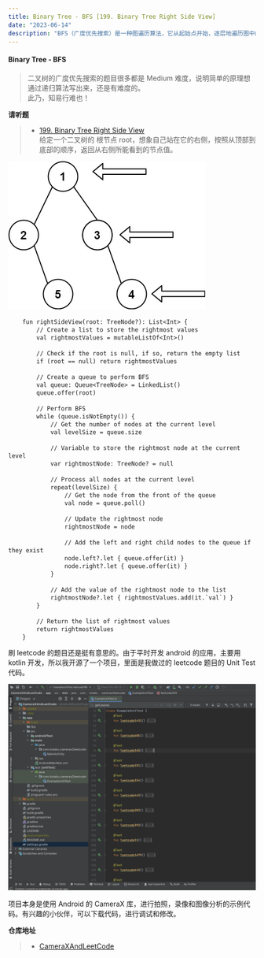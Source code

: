 ```yaml
---
title: Binary Tree - BFS [199. Binary Tree Right Side View]
date: "2023-06-14"
description: "BFS（广度优先搜索）是一种图遍历算法，它从起始点开始，逐层地遍历图中的节点。"
---
```


#### Binary Tree - BFS

> 二叉树的广度优先搜索的题目很多都是 Medium 难度，说明简单的原理想通过递归算法写出来，还是有难度的。  
> 此乃，知易行难也！

**请听题**

> - [199. Binary Tree Right Side View](https://leetcode.com/problems/binary-tree-right-side-view/?envType=study-plan-v2&envId=leetcode-75)  
>   给定一个二叉树的 根节点 root，想象自己站在它的右侧，按照从顶部到底部的顺序，返回从右侧所能看到的节点值。

![二叉树](./tree.jpg)

        fun rightSideView(root: TreeNode?): List<Int> {
            // Create a list to store the rightmost values
            val rightmostValues = mutableListOf<Int>()

            // Check if the root is null, if so, return the empty list
            if (root == null) return rightmostValues

            // Create a queue to perform BFS
            val queue: Queue<TreeNode> = LinkedList()
            queue.offer(root)

            // Perform BFS
            while (queue.isNotEmpty()) {
                // Get the number of nodes at the current level
                val levelSize = queue.size

                // Variable to store the rightmost node at the current level
                var rightmostNode: TreeNode? = null

                // Process all nodes at the current level
                repeat(levelSize) {
                    // Get the node from the front of the queue
                    val node = queue.poll()

                    // Update the rightmost node
                    rightmostNode = node

                    // Add the left and right child nodes to the queue if they exist
                    node.left?.let { queue.offer(it) }
                    node.right?.let { queue.offer(it) }
                }

                // Add the value of the rightmost node to the list
                rightmostNode?.let { rightmostValues.add(it.`val`) }
            }

            // Return the list of rightmost values
            return rightmostValues
        }

刷 leetcode 的题目还是挺有意思的。由于平时开发 android 的应用，主要用 kotlin 开发，所以我开源了一个项目，里面是我做过的 leetcode 题目的 Unit Test 代码。

![MyCode](./mycode.png)

项目本身是使用 Android 的 CameraX 库，进行拍照，录像和图像分析的示例代码。有兴趣的小伙伴，可以下载代码，进行调试和修改。

**仓库地址**

> - [CameraXAndLeetCode](https://github.com/Espresso521/CameraXAndLeetCode)
